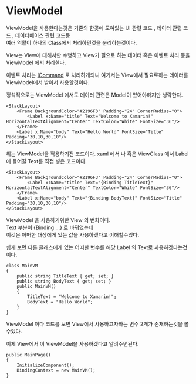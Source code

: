 # ViewModel 

ViewModel을 사용한다는것은 기존의 한곳에 모여있는 UI 관련 코드 , 데이터 관련 코드 , 데이터베이스 관련 코드등 <br/>
여러 역활이 하나의 Class에서 처리하던것을 분리하는것이다.

View는 View에 대해서만 수행하고 View가 필요로 하는 데이터 혹은 이벤트 처리 등을  ViewModel 에서 처리한다.

이벤트 처리는 [ICommand](https://github.com/k4keye/XamarinDocument/blob/main/2/ICommand.md) 로 처리하게되니
여기서는 View에서 필요로하는 데이터를 ViewModel에서 받아서 사용할것이다.

정석적으로는 ViewModel 에서도 데이터 관련은 Model이 있어야하지만 생략한다.

```
<StackLayout>
	<Frame BackgroundColor="#2196F3" Padding="24" CornerRadius="0">
		<Label x:Name="title" Text="Welcome to Xamarin!" HorizontalTextAlignment="Center" TextColor="White" FontSize="36"/>
	</Frame>
	<Label x:Name="body" Text="Hello World" FontSize="Title" Padding="30,10,30,10"/>
</StackLayout>
```
위는 ViewModel을 적용하기전 코드이다. xaml 에서 나 혹은 ViewClass 에서 Label에 들어갈 Text를 직접 넣은 코드이다.

```
<StackLayout>
	<Frame BackgroundColor="#2196F3" Padding="24" CornerRadius="0">
		<Label x:Name="title" Text="{Binding TitleText}" HorizontalTextAlignment="Center" TextColor="White" FontSize="36"/>
	</Frame>
	<Label x:Name="body" Text="{Binding BodyText}" FontSize="Title" Padding="30,10,30,10"/>
</StackLayout>
```
ViewModel 을 사용하기위한 View 의 변화이다. <br/>
Text 부분이 {Binding ...} 로 바뀌었는데 <br/>
이것은 어떠한 대상에게 있는 값을 사용하겠다고 이해할수있다. <br/>

쉽게 보면 다른 클래스에게 있는 어떠한 변수를 해당 Label 의 Text로 사용하겠다는것이다. <br/>

```
class MainVM
{
	public string TitleText { get; set; }
	public string BodyText { get; set; }
	public MainVM()
	{
		TitleText = "Welcome to Xamarin!";
		BodyText = "Hello World";
	}
}
```
ViewModel 이다  코드를 보면 View에서 사용하고자하는 변수 2개가 존재하는것을 볼수있다. <br/>

이제 View에서 이 ViewModel을 사용하겠다고 알려주면된다.
```
public MainPage()
{
	InitializeComponent();
	BindingContext = new MainVM();
}
```
